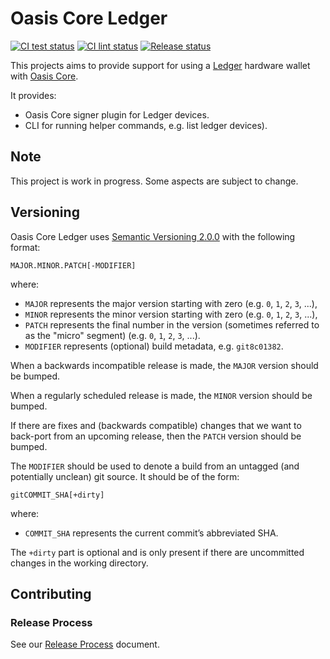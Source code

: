 # Oasis Core Ledger

[![CI test status][github-ci-tests-badge]][github-ci-tests-link]
[![CI lint status][github-ci-lint-badge]][github-ci-lint-link]
[![Release status][github-release-badge]][github-release-link]

<!-- markdownlint-disable line-length -->
[github-ci-tests-badge]: https://github.com/oasisprotocol/oasis-core-ledger/workflows/ci-tests/badge.svg
[github-ci-tests-link]: https://github.com/oasisprotocol/oasis-core-ledger/actions?query=workflow:ci-tests+branch:master
[github-ci-lint-badge]: https://github.com/oasisprotocol/oasis-core-ledger/workflows/ci-lint/badge.svg
[github-ci-lint-link]: https://github.com/oasisprotocol/oasis-core-ledger/actions?query=workflow:ci-lint+branch:master
[github-release-badge]: https://github.com/oasisprotocol/oasis-core-ledger/workflows/release/badge.svg
[github-release-link]: https://github.com/oasisprotocol/oasis-core-ledger/actions?query=workflow:release
<!-- markdownlint-enable line-length -->

This projects aims to provide support for using a [Ledger] hardware
wallet with [Oasis Core].

It provides:

- Oasis Core signer plugin for Ledger devices.
- CLI for running helper commands, e.g. list ledger devices).

## Note

This project is work in progress. Some aspects are subject to change.

[Ledger]: https://www.ledger.com/
[Oasis Core]: https://github.com/oasisprotocol/oasis-core

## Versioning

Oasis Core Ledger uses [Semantic Versioning 2.0.0] with the following format:

```text
MAJOR.MINOR.PATCH[-MODIFIER]
```

where:

- `MAJOR` represents the major version starting with zero (e.g. `0`, `1`, `2`,
  `3`, ...),
- `MINOR` represents the minor version starting with zero (e.g. `0`, `1`, `2`,
  `3`, ...),
- `PATCH` represents the final number in the version (sometimes referred
  to as the "micro" segment) (e.g. `0`, `1`, `2`, `3`, ...).
- `MODIFIER` represents (optional) build metadata, e.g. `git8c01382`.

When a backwards incompatible release is made, the `MAJOR` version should be
bumped.

When a regularly scheduled release is made, the `MINOR` version should be
bumped.

If there are fixes and (backwards compatible) changes that we want to back-port
from an upcoming release, then the `PATCH` version should be bumped.

The `MODIFIER` should be used to denote a build from an untagged (and
potentially unclean) git source. It should be of the form:

```text
gitCOMMIT_SHA[+dirty]
```

where:

- `COMMIT_SHA` represents the current commit’s abbreviated SHA.

The `+dirty` part is optional and is only present if there are uncommitted
changes in the working directory.

[Semantic Versioning 2.0.0]: https://semver.org/spec/v2.0.0.html

## Contributing

### Release Process

See our [Release Process] document.

[Release Process]: docs/release-process.md
